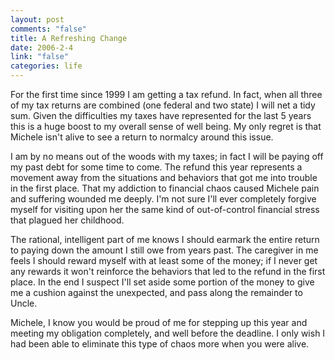 ```yaml
--- 
layout: post
comments: "false"
title: A Refreshing Change
date: 2006-2-4
link: "false"
categories: life
---
```

For the first time since 1999 I am getting a tax refund. In fact, when all three of my tax returns are combined (one federal and two state) I will net a tidy sum. Given the difficulties my taxes have represented for the last 5 years this is a huge boost to my overall sense of well being. My only regret is that Michele isn't alive to see a return to normalcy around this issue.

I am by no means out of the woods with my taxes; in fact I will be paying off my past debt for some time to come. The refund this year represents a movement away from the situations and behaviors that got me into trouble in the first place. That my addiction to financial chaos caused Michele pain and suffering wounded me deeply. I'm not sure I'll ever completely forgive myself for visiting upon her the same kind of out-of-control financial stress that plagued her childhood.

The rational, intelligent part of me knows I should earmark the entire return to paying down the amount I still owe from years past. The caregiver in me feels I should reward myself with at least some of the money; if I never get any rewards it won't reinforce the behaviors that led to the refund in the first place. In the end I suspect I'll set aside some portion of the money to give me a cushion against the unexpected, and pass along the remainder to Uncle.

Michele, I know you would be proud of me for stepping up this year and meeting my obligation completely, and well before the deadline. I only wish I had been able to eliminate this type of chaos more when you were alive.
